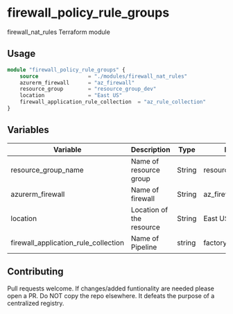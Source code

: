 # firewall_policy_rule_groups

firewall_nat_rules Terraform module 

## Usage

```terraform
module "firewall_policy_rule_groups" {
    source                = "./modules/firewall_nat_rules"
    azurerm_firewall      = "az_firewall"
    resource_group        = "resource_group_dev"
    location              = "East US"
    firewall_application_rule_collection  = "az_rule_collection"
}

```

## Variables
| Variable                      	| Description              	| Type   	| Default             	| Required 	|
|-------------------------------	|--------------------------	|--------	|---------------------	|----------	|
| resource_group_name           	| Name of resource group   	| String 	| resource_group_dev  	| True     	|
|azurerm_firewall                 	| Name of firewall     	    | String 	| az_firewall           | True     	|
| location                      	| Location of the resource 	| String 	| East US             	| True     	|
|firewall_application_rule_collection| Name of Pipeline         | string 	| factoryPipelineDev    | True     	|


## Contributing
Pull requests welcome. If changes/added funtionality are needed please open a PR. Do NOT copy the repo elsewhere. It defeats the purpose of a centralized registry.